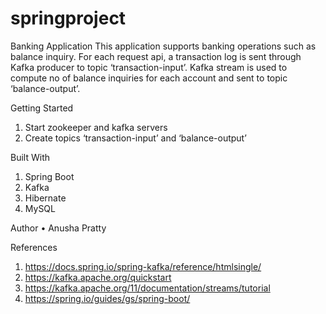 # springproject

Banking Application
	This application supports banking operations such as balance inquiry. For each request api, a transaction log is sent through Kafka producer to topic ‘transaction-input’. Kafka stream is used to compute no of balance inquiries for each account and sent to topic ‘balance-output’.

Getting Started
1)	Start zookeeper and kafka servers
2)	Create topics ‘transaction-input’ and ‘balance-output’	

Built With
1)	Spring Boot
2)	Kafka 
3)	Hibernate 
4)	MySQL

Author
•	Anusha Pratty

References
1) https://docs.spring.io/spring-kafka/reference/htmlsingle/
2) https://kafka.apache.org/quickstart
3) https://kafka.apache.org/11/documentation/streams/tutorial
4) https://spring.io/guides/gs/spring-boot/
